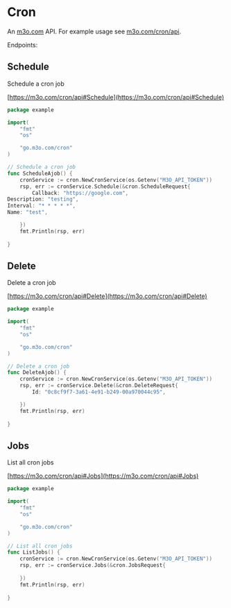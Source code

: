 # Cron

An [m3o.com](https://m3o.com) API. For example usage see [m3o.com/cron/api](https://m3o.com/cron/api).

Endpoints:

## Schedule

Schedule a cron job


[https://m3o.com/cron/api#Schedule](https://m3o.com/cron/api#Schedule)

```go
package example

import(
	"fmt"
	"os"

	"go.m3o.com/cron"
)

// Schedule a cron job
func ScheduleAjob() {
	cronService := cron.NewCronService(os.Getenv("M3O_API_TOKEN"))
	rsp, err := cronService.Schedule(&cron.ScheduleRequest{
		Callback: "https://google.com",
Description: "testing",
Interval: "* * * * *",
Name: "test",

	})
	fmt.Println(rsp, err)
	
}
```
## Delete

Delete a cron job


[https://m3o.com/cron/api#Delete](https://m3o.com/cron/api#Delete)

```go
package example

import(
	"fmt"
	"os"

	"go.m3o.com/cron"
)

// Delete a cron job
func DeleteAjob() {
	cronService := cron.NewCronService(os.Getenv("M3O_API_TOKEN"))
	rsp, err := cronService.Delete(&cron.DeleteRequest{
		Id: "0c8cf9f7-3a61-4e91-b249-00a970044c95",

	})
	fmt.Println(rsp, err)
	
}
```
## Jobs

List all cron jobs


[https://m3o.com/cron/api#Jobs](https://m3o.com/cron/api#Jobs)

```go
package example

import(
	"fmt"
	"os"

	"go.m3o.com/cron"
)

// List all cron jobs
func ListJobs() {
	cronService := cron.NewCronService(os.Getenv("M3O_API_TOKEN"))
	rsp, err := cronService.Jobs(&cron.JobsRequest{
		
	})
	fmt.Println(rsp, err)
	
}
```
